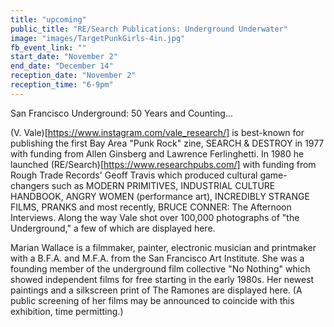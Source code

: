 ```yaml
---
title: "upcoming"
public_title: "RE/Search Publications: Underground Underwater"
image: "images/TargetPunkGirls-4in.jpg"
fb_event_link: ""
start_date: "November 2"
end_date: "December 14"
reception_date: "November 2"
reception_time: "6-9pm"
---
```

San Francisco Underground: 50 Years and Counting...

(V. Vale)[https://www.instagram.com/vale_research/] is best-known for publishing the first Bay Area "Punk Rock" zine, SEARCH & DESTROY in 1977 with funding from Allen Ginsberg and Lawrence Ferlinghetti. In 1980 he launched (RE/Search)[https://www.researchpubs.com/] with funding from Rough Trade Records' Geoff Travis which produced cultural game-changers such as MODERN PRIMITIVES, INDUSTRIAL CULTURE HANDBOOK, ANGRY WOMEN (performance art), INCREDIBLY STRANGE FILMS, PRANKS and most recently, BRUCE CONNER: The Afternoon Interviews. Along the way Vale shot over 100,000 photographs of "the Underground," a few of which are displayed here.

Marian Wallace is a filmmaker, painter, electronic musician and printmaker with a B.F.A. and M.F.A. from the San Francisco Art Institute. She was a founding member of the underground film collective "No Nothing" which showed independent films for free starting in the early 1980s. Her newest paintings and a silkscreen print of The Ramones are displayed here. (A public screening of her films may be announced to coincide with this exhibition, time permitting.)

